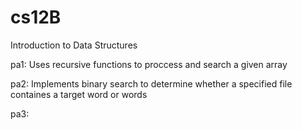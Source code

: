 # cs12B
Introduction to Data Structures

pa1: Uses recursive functions to proccess and search a given array

pa2: Implements binary search to determine whether a specified file containes a target word or words

pa3: 
